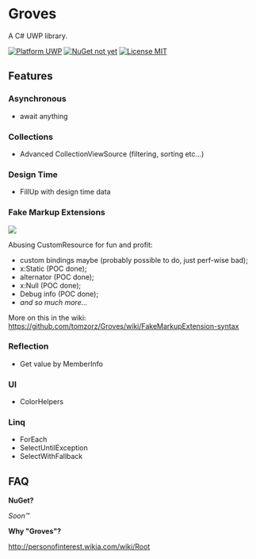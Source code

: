 # Groves
A C# UWP library.

[![Platform UWP](https://img.shields.io/badge/platform-UWP-lightgray.svg?style=flat-squared)](https://github.com/tomzorz/Groves)
[![NuGet not yet](https://img.shields.io/badge/NuGet-not%20yet-red.svg?style=flat-squared)](https://github.com/tomzorz/Groves)
[![License MIT](https://img.shields.io/badge/License-MIT-blue.svg?style=flat-squared)](https://github.com/tomzorz/Groves)

## Features

### Asynchronous

* await anything

### Collections

* Advanced CollectionViewSource (filtering, sorting etc...)

### Design Time

* FillUp with design time data

### Fake Markup Extensions

![](https://cdn-images-1.medium.com/max/1200/1*AMq2lFFyOA4YcyMXs_hrcA.png)

Abusing CustomResource for fun and profit:

* custom bindings maybe (probably possible to do, just perf-wise bad);
* x:Static (POC done);
* alternator (POC done);
* x:Null (POC done);
* Debug info (POC done);
* *and so much more...*

More on this in the wiki: https://github.com/tomzorz/Groves/wiki/FakeMarkupExtension-syntax

### Reflection

* Get value by MemberInfo

### UI

* ColorHelpers

### Linq

* ForEach
* SelectUntilException
* SelectWithFallback

## FAQ

**NuGet?**

*Soon™*

**Why "Groves"?**

http://personofinterest.wikia.com/wiki/Root
